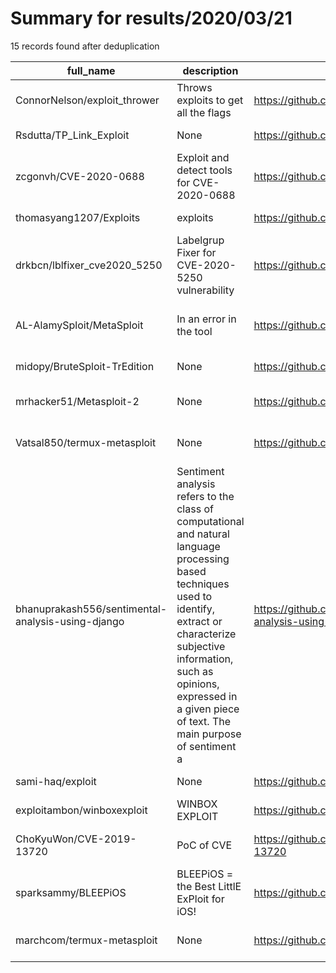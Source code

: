 
# Summary for results/2020/03/21
    
15 records found after deduplication

| full_name | description | html_url | matched_list | matched_count | pushed_at | size | stargazers_count | language | forks_count | vul_ids |
|---------------------------------------------------|------------------------------------------------------------------------------------------------------------------------------------------------------------------------------------------------------------------------------------------------------------------|----------------------------------------------------------------------|--------------------------------------------|-----------------|---------------------------|--------|--------------------|------------------|---------------|--------------------|
| ConnorNelson/exploit_thrower | Throws exploits to get all the flags | https://github.com/ConnorNelson/exploit_thrower | ['exploit'] | 1 | 2020-03-21 06:48:17+00:00 | 4 | 1 | Python | 1 | [] |
| Rsdutta/TP_Link_Exploit | None | https://github.com/Rsdutta/TP_Link_Exploit | ['exploit'] | 1 | 2020-03-21 01:31:58+00:00 | 892 | 0 | Python | 0 | [] |
| zcgonvh/CVE-2020-0688 | Exploit and detect tools for CVE-2020-0688 | https://github.com/zcgonvh/CVE-2020-0688 | ['cve-2', 'exploit'] | 2 | 2020-03-21 05:44:48+00:00 | 1835 | 297 | C# | 72 | ['CVE-2020-0688'] |
| thomasyang1207/Exploits | exploits | https://github.com/thomasyang1207/Exploits | ['exploit'] | 1 | 2020-03-21 00:55:09+00:00 | 16 | 0 | Shell | 0 | [] |
| drkbcn/lblfixer_cve2020_5250 | Labelgrup Fixer for CVE-2020-5250 vulnerability | https://github.com/drkbcn/lblfixer_cve2020_5250 | ['cve-2'] | 1 | 2020-03-21 10:29:53+00:00 | 75 | 0 | PHP | 0 | ['CVE-2020-5250'] |
| AL-AlamySploit/MetaSploit | In an error in the tool | https://github.com/AL-AlamySploit/MetaSploit | ['metasploit module OR payload', 'sploit'] | 2 | 2020-03-21 20:53:33+00:00 | 10 | 0 | Shell | 0 | [] |
| midopy/BruteSploit-TrEdition | None | https://github.com/midopy/BruteSploit-TrEdition | ['sploit'] | 1 | 2020-03-21 19:20:33+00:00 | 4908 | 0 | Python | 0 | [] |
| mrhacker51/Metasploit-2 | None | https://github.com/mrhacker51/Metasploit-2 | ['metasploit module OR payload'] | 1 | 2020-03-21 01:53:46+00:00 | 13485 | 1 | Python | 1 | [] |
| Vatsal850/termux-metasploit | None | https://github.com/Vatsal850/termux-metasploit | ['metasploit module OR payload'] | 1 | 2020-03-21 03:58:10+00:00 | 3 | 0 | Shell | 0 | [] |
| bhanuprakash556/sentimental-analysis-using-django | Sentiment analysis refers to the class of computational and natural language processing based techniques used to identify, extract or characterize subjective information, such as opinions, expressed in a given piece of text. The main purpose of sentiment a | https://github.com/bhanuprakash556/sentimental-analysis-using-django | ['exploit'] | 1 | 2020-03-21 04:18:45+00:00 | 1463 | 0 | Jupyter Notebook | 0 | [] |
| sami-haq/exploit | None | https://github.com/sami-haq/exploit | ['exploit'] | 1 | 2020-03-21 04:33:30+00:00 | 1 | 0 | Python | 0 | [] |
| exploitambon/winboxexploit | WINBOX EXPLOIT | https://github.com/exploitambon/winboxexploit | ['exploit'] | 1 | 2020-03-21 09:54:20+00:00 | 6 | 1 | Python | 0 | [] |
| ChoKyuWon/CVE-2019-13720 | PoC of CVE | https://github.com/ChoKyuWon/CVE-2019-13720 | ['cve poc', 'cve-2'] | 2 | 2020-03-21 16:21:58+00:00 | 3 | 4 | HTML | 6 | ['CVE-2019-13720'] |
| sparksammy/BLEEPiOS | BLEEPiOS = the Best LittlE ExPloit for iOS! | https://github.com/sparksammy/BLEEPiOS | ['exploit'] | 1 | 2020-03-21 22:47:50+00:00 | 8 | 0 | C | 0 | [] |
| marchcom/termux-metasploit | None | https://github.com/marchcom/termux-metasploit | ['metasploit module OR payload'] | 1 | 2020-03-21 23:16:10+00:00 | 0 | 0 | | 0 | [] |
